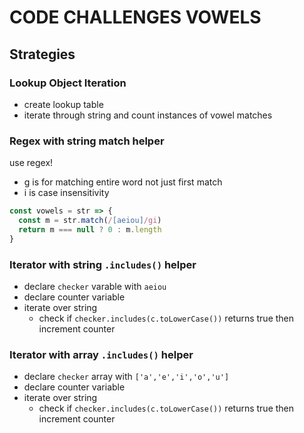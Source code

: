 # CODE CHALLENGES VOWELS

## Strategies

### Lookup Object Iteration

- create lookup table
- iterate through string and count instances of vowel matches

### Regex with string match helper

use regex!

- g is for matching entire word not just first match
- i is case insensitivity

```javascript
const vowels = str => {
  const m = str.match(/[aeiou]/gi)
  return m === null ? 0 : m.length
}
```

### Iterator with string `.includes()` helper

- declare `checker` varable with `aeiou`
- declare counter variable
- iterate over string
  - check if `checker.includes(c.toLowerCase())` returns true then increment counter

### Iterator with array `.includes()` helper

- declare `checker` array with `['a','e','i','o','u']`
- declare counter variable
- iterate over string
  - check if `checker.includes(c.toLowerCase())` returns true then increment counter
